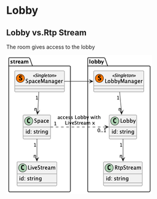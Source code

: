 # Lobby

## Lobby vs.Rtp Stream

The room gives access to the lobby

!["live-stream"](./uml/class/lobby.class.png)

